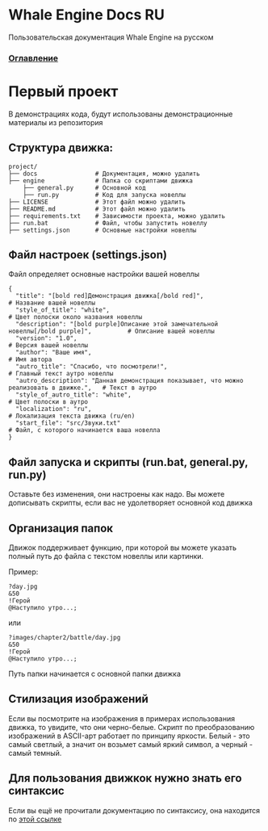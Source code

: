 # Whale Engine Docs RU
Пользовательская документация Whale Engine на русском

### [Оглавление](./index.md)

# Первый проект
В демонстрациях кода, будут использованы демонстрационные материалы из репозитория

## Структура движка:

```
project/
├── docs                # Документация, можно удалить
├── engine              # Папка со скриптами движка
    ├── general.py      # Основной код
    ├── run.py          # Код для запуска новеллы
├── LICENSE             # Этот файл можно удалить
├── README.md           # Этот файл можно удалить
├── requirements.txt    # Зависимости проекта, можно удалить
├── run.bat             # Файл, чтобы запустить новеллу
├── settings.json       # Основные настройки новеллы
```

## Файл настроек (settings.json)

Файл определяет основные настройки вашей новеллы

```
{
  "title": "[bold red]Демонстрация движка[/bold red]",                                      # Название вашей новеллы
  "style_of_title": "white",                                                                # Цвет полоски около названия новеллы
  "description": "[bold purple]Описание этой замечательной новеллы[/bold purple]",          # Описание вашей новеллы
  "version": "1.0",                                                                         # Версия вашей новеллы
  "author": "Ваше имя",                                                                     # Имя автора
  "autro_title": "Спасибо, что посмотрели!",                                                # Главный текст аутро новеллы
  "autro_description": "Данная демонстрация показывает, что можно реализовать в движке.",   # Текст в аутро
  "style_of_autro_title": "white",                                                          # Цвет полоски в аутро
  "localization": "ru",                                                                     # Локализация текста движка (ru/en)
  "start_file": "src/Звуки.txt"                                                             # Файл, с которого начинается ваша новелла
}
```

## Файл запуска и скрипты (run.bat, general.py, run.py)
Оставьте без изменения, они настроены как надо. Вы можете дописывать скрипты, если вас не удолетворяет основной код движка

## Организация папок
Движок поддерживает функцию, при которой вы можете указать полный путь до файла с текстом новеллы или картинки.

Пример:

```
?day.jpg
&50
!Герой
@Наступило утро...;
```

или 

```
?images/chapter2/battle/day.jpg
&50
!Герой
@Наступило утро...;
```

Путь папки начинается с основной папки движка

## Стилизация изображений
Если вы посмотрите на изображения в примерах использования движка, то увидите, что они черно-белые. Скрипт по преобразованию изображений в ASCII-арт работает по принципу яркости. Белый - это самый светлый, а значит он возьмет самый яркий символ, а черный - самый темный. 

## Для пользования движкок нужно знать его синтаксис
Если вы ещё не прочитали документацию по синтаксису, она находится по [этой ссылке](./syntax_ru.md)